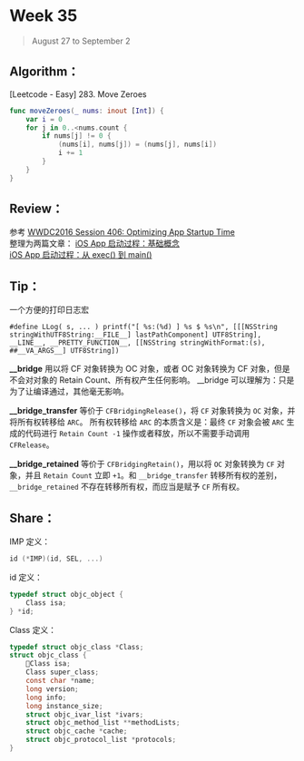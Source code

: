 # Week 35

> August 27 to September 2

## Algorithm：

[Leetcode - Easy] 283. Move Zeroes
```swift
func moveZeroes(_ nums: inout [Int]) {
    var i = 0
    for j in 0..<nums.count {
        if nums[j] != 0 {
            (nums[i], nums[j]) = (nums[j], nums[i])
            i += 1
        }
    }
}
```

## Review：

参考 [WWDC2016 Session 406: Optimizing App Startup Time](https://developer.apple.com/videos/play/wwdc2016/406/)  
整理为两篇文章：
[iOS App 启动过程：基础概念]()  
[iOS App 启动过程：从 exec() 到 main()]()

## Tip：

一个方便的打印日志宏

```
#define LLog( s, ... ) printf("[ %s:(%d) ] %s $ %s\n", [[[NSString stringWithUTF8String:__FILE__] lastPathComponent] UTF8String], __LINE__, __PRETTY_FUNCTION__, [[NSString stringWithFormat:(s), ##__VA_ARGS__] UTF8String])
```

**__bridge** 用以将 CF 对象转换为 OC 对象，或者 OC 对象转换为 CF 对象，但是不会对对象的 Retain Count、所有权产生任何影响。
__bridge 可以理解为：只是为了让编译通过，其他毫无影响。

**__bridge_transfer** 等价于 `CFBridgingRelease()`，将 `CF` 对象转换为 `OC` 对象，并将所有权转移给 `ARC`。
所有权转移给 `ARC` 的本质含义是：最终 `CF` 对象会被 `ARC` 生成的代码进行 `Retain Count -1` 操作或者释放，所以不需要手动调用 `CFRelease`。

**__bridge_retained** 等价于 `CFBridgingRetain()`，用以将 `OC` 对象转换为 `CF` 对象，并且 `Retain Count` 立即 `+1`。和 `__bridge_transfer` 转移所有权的差别，`__bridge_retained` 不存在转移所有权，而应当是赋予 `CF` 所有权。

## Share：

IMP 定义： 
```c
id (*IMP)(id, SEL, ...)
```

id 定义：
```c
typedef struct objc_object {
    Class isa;
} *id;
```

Class 定义：
```c
typedef struct objc_class *Class;
struct objc_class {
    Class isa;
    Class super_class;
    const char *name;
    long version;
    long info;
    long instance_size;
    struct objc_ivar_list *ivars;
    struct objc_method_list **methodLists;
    struct objc_cache *cache;
    struct objc_protocol_list *protocols;
}
```